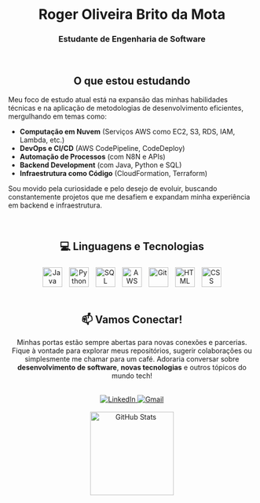 <div align="center">
  <h1>Roger Oliveira Brito da Mota</h1>
  <h3>Estudante de Engenharia de Software</h3>
</div>

<br/>

<h2 align="center">O que estou estudando</h2>

Meu foco de estudo atual está na expansão das minhas habilidades técnicas e na aplicação de metodologias de desenvolvimento eficientes, mergulhando em temas como:
- **Computação em Nuvem** (Serviços AWS como EC2, S3, RDS, IAM, Lambda, etc.)
- **DevOps e CI/CD** (AWS CodePipeline, CodeDeploy)
- **Automação de Processos** (com N8N e APIs)
- **Backend Development** (com Java, Python e SQL)
- **Infraestrutura como Código** (CloudFormation, Terraform)

Sou movido pela curiosidade e pelo desejo de evoluir, buscando constantemente projetos que me desafiem e expandam minha experiência em backend e infraestrutura.

<br/>

<h2 align="center">💻 Linguagens e Tecnologias</h2>

<div align="center">
  <img alt="Java" title="Java" width="40px" style="padding: 5px;" src="https://cdn.jsdelivr.net/gh/devicons/devicon/icons/java/java-original.svg" />
  <img alt="Python" title="Python" width="40px" style="padding: 5px;" src="https://cdn.jsdelivr.net/gh/devicons/devicon/icons/python/python-original.svg" />
  <img alt="SQL" title="SQL" width="40px" style="padding: 5px;" src="https://cdn.jsdelivr.net/gh/devicons/devicon/icons/mysql/mysql-original-wordmark.svg" />
  <img alt="AWS" title="AWS" width="40px" style="padding: 5px;" src="https://cdn.jsdelivr.net/gh/devicons/devicon/icons/amazonwebservices/amazonwebservices-original-wordmark.svg" />
  <img alt="Git" title="Git" width="40px" style="padding: 5px;" src="https://cdn.jsdelivr.net/gh/devicons/devicon/icons/git/git-original.svg" />
  <img alt="HTML" title="HTML" width="40px" style="padding: 5px;" src="https://cdn.jsdelivr.net/gh/devicons/devicon/icons/html5/html5-original.svg" />
  <img alt="CSS" title="CSS" width="40px" style="padding: 5px;" src="https://cdn.jsdelivr.net/gh/devicons/devicon/icons/css3/css3-original.svg" />
</div>

<br/>

<h2 align="center">📫 Vamos Conectar!</h2>

<div align="center">
  <p>Minhas portas estão sempre abertas para novas conexões e parcerias. Fique à vontade para explorar meus repositórios, sugerir colaborações ou simplesmente me chamar para um café. Adoraria conversar sobre <strong>desenvolvimento de software</strong>, <strong>novas tecnologias</strong> e outros tópicos do mundo tech!</p>
  <br/>
  <a href="https://www.linkedin.com/in/roger-mota/" target="_blank">
    <img src="https://img.shields.io/badge/LinkedIn-0077B5?style=for-the-badge&logo=linkedin&logoColor=white" alt="LinkedIn"/>
  </a>
  <a href="mailto:rogerbmotati@gmail.com" target="_blank">
    <img src="https://img.shields.io/badge/Gmail-D14836?style=for-the-badge&logo=gmail&logoColor=white" alt="Gmail"/>
  </a>
</div>

<br/>

<div align="center">
  <img alt="GitHub Stats" height="170" src="https://github-readme-stats.vercel.app/api/top-langs/?username=rogerbmota&theme=tokyonight&layout=compact&custom_title=Tecnologias&langs_count=9" />
</div>
